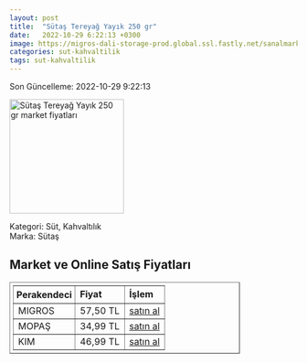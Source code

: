 ```yaml
---
layout: post
title:  "Sütaş Tereyağ Yayık 250 gr"
date:   2022-10-29 6:22:13 +0300
image: https://migros-dali-storage-prod.global.ssl.fastly.net/sanalmarket/product/12010211/12010211-d8c7c1-1650x1650.jpg
categories: sut-kahvaltilik
tags: sut-kahvaltilik
---
```


Son Güncelleme: 2022-10-29 9:22:13

<img src="https://migros-dali-storage-prod.global.ssl.fastly.net/sanalmarket/product/12010211/12010211-d8c7c1-1650x1650.jpg" width="200" alt="Sütaş Tereyağ Yayık 250 gr market fiyatları" />

Kategori: Süt, Kahvaltılık
<br />
Marka: Sütaş

<h2>Market ve Online Satış Fiyatları</h2>

<table border="1" style="padding: 5px;width:80%;">
  <tr>
    <td style="padding: 5px;"><strong>Perakendeci</strong></td>
    <td><strong>Fiyat</strong></td>
    <td><strong>İşlem</strong></td>
  </tr>
  <tr>
              <td title="Migros">MIGROS</td>
              <td>57,50 TL</td>
              <td><a title="Migros" target="_blank" href="https://www.migros.com.tr/sutas-geleneksel-tereyagi-250-g-p-b742e3">satın al</a></td>
            </tr><tr>
              <td title="Mopaş">MOPAŞ</td>
              <td>34,99 TL</td>
              <td><a title="Mopaş" target="_blank" href="https://www.mopas.com.tr/sutas-yayik-tereyag-250-gr/p/46506">satın al</a></td>
            </tr><tr>
              <td title="Kim">KIM</td>
              <td>46,99 TL</td>
              <td><a title="Kim" target="_blank" href="https://www.kimgeldi.com/sutas-tereyag-yayik-250-gr">satın al</a></td>
            </tr>
</table>
